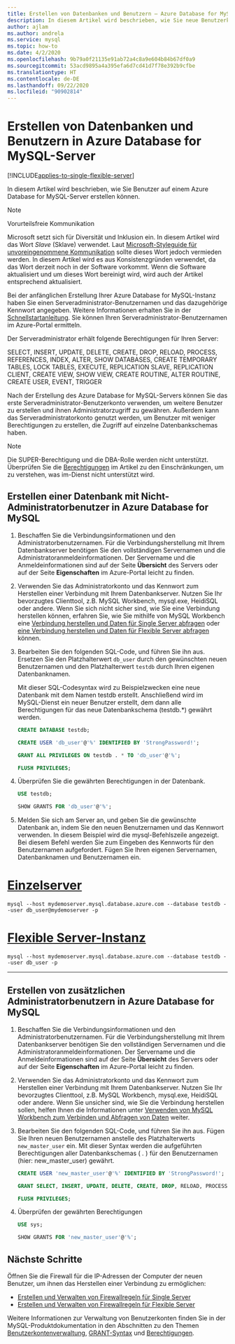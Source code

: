 ```yaml
---
title: Erstellen von Datenbanken und Benutzern – Azure Database for MySQL
description: In diesem Artikel wird beschrieben, wie Sie neue Benutzerkonten für die Interaktion mit einem Azure Database for MySQL-Server erstellen können.
author: ajlam
ms.author: andrela
ms.service: mysql
ms.topic: how-to
ms.date: 4/2/2020
ms.openlocfilehash: 9b79a0f21135e91ab72a4c8a9e604b84b67df0a9
ms.sourcegitcommit: 53acd9895a4a395efa6d7cd41d7f78e392b9cfbe
ms.translationtype: HT
ms.contentlocale: de-DE
ms.lasthandoff: 09/22/2020
ms.locfileid: "90902814"
---
```

# <a name="create-databases-and-users-in-azure-database-for-mysql-server"></a>Erstellen von Datenbanken und Benutzern in Azure Database for MySQL-Server

[!INCLUDE[applies-to-single-flexible-server](includes/applies-to-single-flexible-server.md)]

In diesem Artikel wird beschrieben, wie Sie Benutzer auf einem Azure Database for MySQL-Server erstellen können.

> [!NOTE]
> Vorurteilsfreie Kommunikation
>
> Microsoft setzt sich für Diversität und Inklusion ein. In diesem Artikel wird das Wort _Slave_ (Sklave) verwendet. Laut [Microsoft-Styleguide für unvoreingenommene Kommunikation](https://github.com/MicrosoftDocs/microsoft-style-guide/blob/master/styleguide/bias-free-communication.md) sollte dieses Wort jedoch vermieden werden. In diesem Artikel wird es aus Konsistenzgründen verwendet, da das Wort derzeit noch in der Software vorkommt. Wenn die Software aktualisiert und um dieses Wort bereinigt wird, wird auch der Artikel entsprechend aktualisiert.
>

Bei der anfänglichen Erstellung Ihrer Azure Database for MySQL-Instanz haben Sie einen Serveradministrator-Benutzernamen und das dazugehörige Kennwort angegeben. Weitere Informationen erhalten Sie in der [Schnellstartanleitung](quickstart-create-mysql-server-database-using-azure-portal.md). Sie können Ihren Serveradministrator-Benutzernamen im Azure-Portal ermitteln.

Der Serveradministrator erhält folgende Berechtigungen für Ihren Server: 

   SELECT, INSERT, UPDATE, DELETE, CREATE, DROP, RELOAD, PROCESS, REFERENCES, INDEX, ALTER, SHOW DATABASES, CREATE TEMPORARY TABLES, LOCK TABLES, EXECUTE, REPLICATION SLAVE, REPLICATION CLIENT, CREATE VIEW, SHOW VIEW, CREATE ROUTINE, ALTER ROUTINE, CREATE USER, EVENT, TRIGGER


Nach der Erstellung des Azure Database for MySQL-Servers können Sie das erste Serveradministrator-Benutzerkonto verwenden, um weitere Benutzer zu erstellen und ihnen Administratorzugriff zu gewähren. Außerdem kann das Serveradministratorkonto genutzt werden, um Benutzer mit weniger Berechtigungen zu erstellen, die Zugriff auf einzelne Datenbankschemas haben.

> [!NOTE]
> Die SUPER-Berechtigung und die DBA-Rolle werden nicht unterstützt. Überprüfen Sie die [Berechtigungen](concepts-limits.md#privilege-support) im Artikel zu den Einschränkungen, um zu verstehen, was im-Dienst nicht unterstützt wird.

## <a name="how-to-create-database-with-non-admin-user-in-azure-database-for-mysql"></a>Erstellen einer Datenbank mit Nicht-Administratorbenutzer in Azure Database for MySQL

1. Beschaffen Sie die Verbindungsinformationen und den Administratorbenutzernamen.
   Für die Verbindungsherstellung mit Ihrem Datenbankserver benötigen Sie den vollständigen Servernamen und die Administratoranmeldeinformationen. Der Servername und die Anmeldeinformationen sind auf der Seite **Übersicht** des Servers oder auf der Seite **Eigenschaften** im Azure-Portal leicht zu finden.

2. Verwenden Sie das Administratorkonto und das Kennwort zum Herstellen einer Verbindung mit Ihrem Datenbankserver. Nutzen Sie Ihr bevorzugtes Clienttool, z.B. MySQL Workbench, mysql.exe, HeidiSQL oder andere.
   Wenn Sie sich nicht sicher sind, wie Sie eine Verbindung herstellen können, erfahren Sie, wie Sie mithilfe von MySQL Workbench eine [Verbindung herstellen und Daten für Single Server abfragen](./connect-workbench.md) oder [eine Verbindung herstellen und Daten für Flexible Server abfragen](./flexible-server/connect-workbench.md) können.

3. Bearbeiten Sie den folgenden SQL-Code, und führen Sie ihn aus. Ersetzen Sie den Platzhalterwert `db_user` durch den gewünschten neuen Benutzernamen und den Platzhalterwert `testdb` durch Ihren eigenen Datenbanknamen.

   Mit dieser SQL-Codesyntax wird zu Beispielzwecken eine neue Datenbank mit dem Namen testdb erstellt. Anschließend wird im MySQL-Dienst ein neuer Benutzer erstellt, dem dann alle Berechtigungen für das neue Datenbankschema (testdb.\*) gewährt werden.

   ```sql
   CREATE DATABASE testdb;

   CREATE USER 'db_user'@'%' IDENTIFIED BY 'StrongPassword!';

   GRANT ALL PRIVILEGES ON testdb . * TO 'db_user'@'%';

   FLUSH PRIVILEGES;
   ```

4. Überprüfen Sie die gewährten Berechtigungen in der Datenbank.

   ```sql
   USE testdb;

   SHOW GRANTS FOR 'db_user'@'%';
   ```

5. Melden Sie sich am Server an, und geben Sie die gewünschte Datenbank an, indem Sie den neuen Benutzernamen und das Kennwort verwenden. In diesem Beispiel wird die mysql-Befehlszeile angezeigt. Bei diesem Befehl werden Sie zum Eingeben des Kennworts für den Benutzernamen aufgefordert. Fügen Sie Ihren eigenen Servernamen, Datenbanknamen und Benutzernamen ein.

# <a name="single-server"></a>[Einzelserver](#tab/single-server)

   ```azurecli-interactive
   mysql --host mydemoserver.mysql.database.azure.com --database testdb --user db_user@mydemoserver -p
   ```
# <a name="flexible-server"></a>[Flexible Server-Instanz](#tab/flexible-server)

   ```azurecli-interactive
   mysql --host mydemoserver.mysql.database.azure.com --database testdb --user db_user -p
   ```
 ---

## <a name="how-to-create-additional-admin-users-in-azure-database-for-mysql"></a>Erstellen von zusätzlichen Administratorbenutzern in Azure Database for MySQL

1. Beschaffen Sie die Verbindungsinformationen und den Administratorbenutzernamen.
   Für die Verbindungsherstellung mit Ihrem Datenbankserver benötigen Sie den vollständigen Servernamen und die Administratoranmeldeinformationen. Der Servername und die Anmeldeinformationen sind auf der Seite **Übersicht** des Servers oder auf der Seite **Eigenschaften** im Azure-Portal leicht zu finden.

2. Verwenden Sie das Administratorkonto und das Kennwort zum Herstellen einer Verbindung mit Ihrem Datenbankserver. Nutzen Sie Ihr bevorzugtes Clienttool, z.B. MySQL Workbench, mysql.exe, HeidiSQL oder andere.
   Wenn Sie unsicher sind, wie Sie die Verbindung herstellen sollen, helfen Ihnen die Informationen unter [Verwenden von MySQL Workbench zum Verbinden und Abfragen von Daten](./connect-workbench.md) weiter.

3. Bearbeiten Sie den folgenden SQL-Code, und führen Sie ihn aus. Fügen Sie Ihren neuen Benutzernamen anstelle des Platzhalterwerts `new_master_user` ein. Mit dieser Syntax werden die aufgeführten Berechtigungen aller Datenbankschemas ( *.* ) für den Benutzernamen (hier: new_master_user) gewährt.

   ```sql
   CREATE USER 'new_master_user'@'%' IDENTIFIED BY 'StrongPassword!';

   GRANT SELECT, INSERT, UPDATE, DELETE, CREATE, DROP, RELOAD, PROCESS, REFERENCES, INDEX, ALTER, SHOW DATABASES, CREATE TEMPORARY TABLES, LOCK TABLES, EXECUTE, REPLICATION SLAVE, REPLICATION CLIENT, CREATE VIEW, SHOW VIEW, CREATE ROUTINE, ALTER ROUTINE, CREATE USER, EVENT, TRIGGER ON *.* TO 'new_master_user'@'%' WITH GRANT OPTION;

   FLUSH PRIVILEGES;
   ```

4. Überprüfen der gewährten Berechtigungen

   ```sql
   USE sys;

   SHOW GRANTS FOR 'new_master_user'@'%';
   ```

## <a name="next-steps"></a>Nächste Schritte

Öffnen Sie die Firewall für die IP-Adressen der Computer der neuen Benutzer, um ihnen das Herstellen einer Verbindung zu ermöglichen:
- [Erstellen und Verwalten von Firewallregeln für Single Server](howto-manage-firewall-using-portal.md) 
- [Erstellen und Verwalten von Firewallregeln für Flexible Server](flexible-server/how-to-connect-tls-ssl.md)

Weitere Informationen zur Verwaltung von Benutzerkonten finden Sie in der MySQL-Produktdokumentation in den Abschnitten zu den Themen [Benutzerkontenverwaltung](https://dev.mysql.com/doc/refman/5.7/en/access-control.html), [GRANT-Syntax](https://dev.mysql.com/doc/refman/5.7/en/grant.html) und [Berechtigungen](https://dev.mysql.com/doc/refman/5.7/en/privileges-provided.html).
